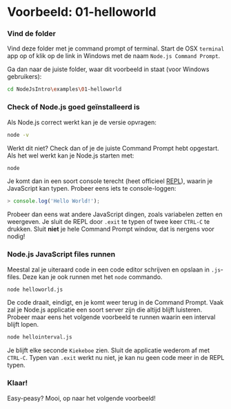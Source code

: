 # Voorbeeld: 01-helloworld

### Vind de folder
Vind deze folder met je command prompt of terminal. Start de OSX `terminal` app op of klik op de link in Windows met de naam `Node.js Command Prompt`.

Ga dan naar de juiste folder, waar dit voorbeeld in staat (voor Windows gebruikers):

```bash
cd NodeJsIntro\examples\01-helloworld
```

### Check of Node.js goed geïnstalleerd is

Als Node.js correct werkt kan je de versie opvragen:

```bash
node -v
```

Werkt dit niet? Check dan of je de juiste Command Prompt hebt opgestart. Als het wel werkt kan je Node.js starten met:

```bash
node
```

Je komt dan in een soort console terecht (heet officieel [REPL](https://en.wikipedia.org/wiki/Read%E2%80%93eval%E2%80%93print_loop)), waarin je JavaScript kan typen. Probeer eens iets te console-loggen:

```javascript
> console.log('Hello World!');
```

Probeer dan eens wat andere JavaScript dingen, zoals variabelen zetten en weergeven. Je sluit de REPL door `.exit` te typen of twee keer `CTRL-C` te drukken. Sluit **niet** je hele Command Prompt window, dat is nergens voor nodig!

### Node.js JavaScript files runnen

Meestal zal je uiteraard code in een code editor schrijven en opslaan in `.js`-files. Deze kan je ook runnen met het `node` commando.

```bash
node helloworld.js
```  

De code draait, eindigt, en je komt weer terug in de Command Prompt. Vaak zal je Node.js applicatie een soort server zijn die altijd blijft luisteren. Probeer maar eens het volgende voorbeeld te runnen waarin een interval blijft lopen.

```bash
node hellointerval.js
```

Je blijft elke seconde `Kiekeboe` zien. Sluit de applicatie wederom af met `CTRL-C`. Typen van `.exit` werkt nu niet, je kan nu geen code meer in de REPL typen.

### Klaar!
Easy-peasy? Mooi, op naar het volgende voorbeeld!